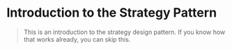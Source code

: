 # Introduction to the Strategy Pattern

> This is an introduction to the strategy design pattern. If you know how that works already, you can skip this.
